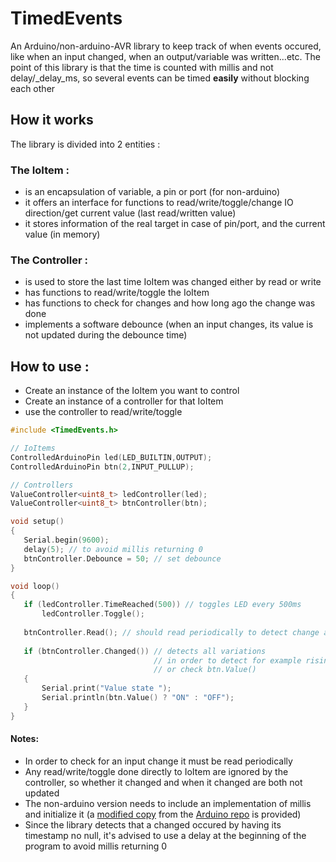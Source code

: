# TimedEvents
An Arduino/non-arduino-AVR library to keep track of when events occured, like when an input changed, when an output/variable was written...etc.
The point of this library is that the time is counted with millis and not delay/_delay_ms, so several events can be timed **easily** without blocking each other


## How it works
The library is divided into 2 entities : 
### The IoItem :
 * is an encapsulation of variable, a pin or port (for non-arduino)
 * it offers an interface for functions to read/write/toggle/change IO direction/get current value (last read/written value)
 * it stores information of the real target in case of pin/port, and the current value (in memory)
 
### The Controller : 
 * is used to store the last time IoItem was changed either by read or write
 * has functions to read/write/toggle the IoItem
 * has functions to check for changes and how long ago the change was done
 * implements a software debounce (when an input changes, its value is not updated during the debounce time)
 
## How to use :
 * Create an instance of the IoItem you want to control
 * Create an instance of a controller for that IoItem
 * use the controller to read/write/toggle
 
 ``` C++
 #include <TimedEvents.h>
 
 // IoItems
 ControlledArduinoPin led(LED_BUILTIN,OUTPUT);
 ControlledArduinoPin btn(2,INPUT_PULLUP);
 
 // Controllers
 ValueController<uint8_t> ledController(led);
 ValueController<uint8_t> btnController(btn);
 
 void setup()
 {
    Serial.begin(9600);
    delay(5); // to avoid millis returning 0
    btnController.Debounce = 50; // set debounce
 }
 
 void loop()
 {
    if (ledController.TimeReached(500)) // toggles LED every 500ms
        ledController.Toggle();
        
    btnController.Read(); // should read periodically to detect change and save when happened
    
    if (btnController.Changed()) // detects all variations
                                 // in order to detect for example rising edge only include btnController.Read in the condition 
                                 // or check btn.Value()
    {
        Serial.print("Value state ");
        Serial.println(btn.Value() ? "ON" : "OFF");
    }
 } 
 ```
 
#### Notes:
 * In order to check for an input change it must be read periodically
 * Any read/write/toggle done directly to IoItem are ignored by the controller, so whether it changed and when it changed are both not updated
 * The non-arduino version needs to include an implementation of millis and initialize it (a [modified copy][millis] from the [Arduino repo][millis-repo] is provided)
 * Since the library detects that a changed occured by having its timestamp no null, it's advised to use a delay at the beginning of the program to avoid millis returning 0

[millis]: AVR/millis.h
[millis-repo]: https://github.com/zkemble/millis/blob/master/arduino/millis/millis.cpp
